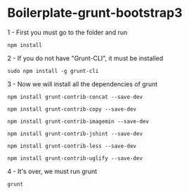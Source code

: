 Boilerplate-grunt-bootstrap3
============================

1 - First you must go to the folder and run

`npm install`

2 - If you do not have "Grunt-CLI", it must be installed

`sudo npm install -g grunt-cli`

3 - Now we will install all the dependencies of grunt

`npm install grunt-contrib-concat --save-dev`

`npm install grunt-contrib-copy --save-dev`

`npm install grunt-contrib-imagemin --save-dev`

`npm install grunt-contrib-jshint --save-dev`

`npm install grunt-contrib-less --save-dev`

`npm install grunt-contrib-uglify --save-dev`

4 - It's over, we must run grunt

`grunt`



